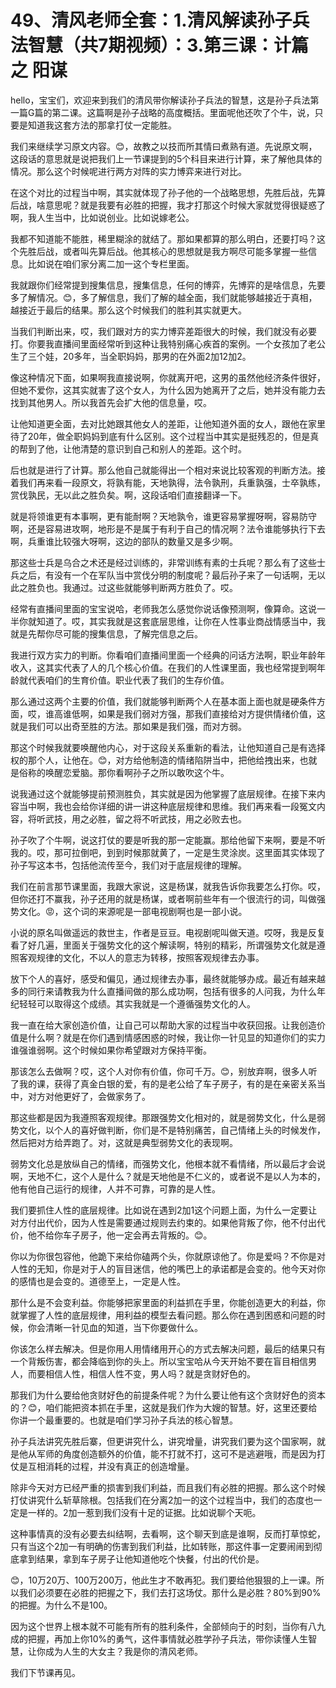 # 49、清风老师全套：1.清风解读孙子兵法智慧（共7期视频）：3.第三课：计篇之 阳谋

hello，宝宝们，欢迎来到我们的清风带你解读孙子兵法的智慧，这是孙子兵法第一篇G篇的第二课。这篇啊是孙子战略的高度概括。里面呢他还吹了个牛，说，只要是知道我这套方法的那拿打仗一定能胜。

我们来继续学习原文内容。😊，故教之以技而所其情曰煮熟有道。先说原文啊，这段话的意思就是说把我们上一节课提到的5个科目来进行计算，来了解他具体的情况。那么这个时候呢进行两方对阵的实力博弈来进行对比。

在这个对比的过程当中啊，其实就体现了孙子他的一个战略思想，先胜后战，先算后战，啥意思呢？就是我要有必胜的把握，我才打那这个时候大家就觉得很疑惑了啊，我人生当中，比如说创业。比如说嫁老公。

我都不知道能不能胜，稀里糊涂的就结了。那如果都算的那么明白，还要打吗？这个先胜后战，或者叫先算后战。他其核心的思想就是我方啊尽可能多掌握一些信息。比如说在咱们家分离二加一这个专栏里面。

我就跟你们经常提到搜集信息，搜集信息，任何的博弈，先博弈的是啥信息，先要多了解情况。😊，多了解信息，我们了解的越全面，我们就能够越接近于真相，越接近于最后的结果。那么这个时候我们的胜利其实就更大。

当我们判断出来，哎，我们跟对方的实力博弈差距很大的时候，我们就没有必要打。你要我直播间里面经常听到这种让我特别痛心疾首的案例。一个女孩加了老公生了三个娃，20多年，当全职妈妈，那男的在外面2加12加2。

像这种情况下面，如果啊我直接说啊，你就离开吧，这男的虽然他经济条件很好，但她不爱你，这其实就害了这个女人，为什么因为她离开了之后，她并没有能力去找到其他男人。所以我首先会扩大他的信息量，哎。

让他知道更全面，去对比她跟其他女人的差距，让他知道外面的女人，跟他在家里待了20年，做全职妈妈到底有什么区别。这个过程当中其实是挺残忍的，但是真的帮到了他，让他清楚的意识到自己和别人的差距。这个时。

后也就是进行了计算。那么他自己就能得出一个相对来说比较客观的判断方法。接着我们再来看一段原文，将孰有能，天地孰得，法令孰刑，兵重孰强，士卒孰练，赏伐孰民，无以此之胜负矣。啊，这段话咱们直接翻译一下。

就是将领谁更有本事啊，更有能耐啊？天地孰令，谁更容易掌握呀啊，容易防守啊，还是容易进攻啊，地形是不是属于有利于自己的情况啊？法令谁能够执行下去啊，兵重谁比较强大呀啊，这边的部队的数量又是多少啊。

那这些士兵是乌合之术还是经过训练的，非常训练有素的士兵呢？那么有了这些士兵之后，有没有一个在军队当中赏伐分明的制度呢？最后孙子来了一句话啊，无以此之胜负也。我通过。过这些就能够判断两方胜负了。哎。

经常有直播间里面的宝宝说哈，老师我怎么感觉你说话像预测啊，像算命。这说一半你就知道了。哎，其实我就是这套底层思维，让你在人性事业商战情感当中，我就是先帮你尽可能的搜集信息，了解完信息之后。

我进行双方实力的判断。你看咱们直播间里面一个经典的问话方法啊，职业年龄年收入，这其实代表了人的几个核心价值。在我们的人性课里面，我也经常提到啊年龄就代表咱们的生育价值。职业代表了我们的生存价值。

那么通过这两个主要的价值，我们就能够判断两个人在基本面上面也就是硬条件方面，哎，谁高谁低啊，如果是我们弱对方强，那我们直接给对方提供情绪价值，这就是我们可以出奇至胜的方法。那如果是我们强，而对方弱。

那这个时候我就要唤醒他内心，对于这段关系重新的看法，让他知道自己是有选择权的那个人，让他在。😊，对方给他制造的情绪陷阱当中，把他给拽出来，也就是俗称的唤醒恋爱脑。那你看啊孙子之所以敢吹这个牛。

说我通过这个就能够提前预测胜负，其实就是因为他掌握了底层规律。在接下来内容当中啊，我也会给你详细的讲一讲这种底层规律和思维。我们再来看一段冤文内容，将听武技，用之必胜，留之将不听武技，用之必败去也。

孙子吹了个牛啊，说这打仗的要是听我的那一定能赢。那给他留下来啊，要是不听我的。哎，那可拉倒吧，到到时候那就黄了，一定是生灵涂炭。这里面其实体现了孙子写这本书，包括他流传至今，我们对于底层规律的理解。

我们在前言那节课里面，我跟大家说，这是杨谋，就我告诉你我要怎么打你。哎，但你还打不赢我，孙子还用的就是杨谋，或者啊前些年有一个很流行的词，叫做强势文化。😡，这个词的来源呢是一部电视剧啊也是一部小说。

小说的原名叫做遥远的救世主，作者是豆豆。电视剧呢叫做天道。哎呀，我是反复看了好几遍，里面关于强势文化的这个解读啊，特别的精彩，所谓强势文化就是遵照客观规律的文化，不以人的意志为转移，按照客观规律去办事。

放下个人的喜好，感受和偏见，通过规律去办事，最终就能够办成。最近有越来越多的同行来请教我为什么直播间做的那么成功啊，包括有很多的人问我，为什么年纪轻轻可以取得这个成绩。其实我就是一个遵循强势文化的人。

我一直在给大家创造价值，让自己可以帮助大家的过程当中收获回报。让我创造价值是什么啊？就是在你们遇到情感困惑的时候，我让你一针见显的知道你们的实力谁强谁弱啊。这个时候如果你希望跟对方保持平衡。

那该怎么去做啊？哎，这个人对你有价值，你可千万。😊，别放弃啊，很多人听了我的课，获得了真金白银的爱，有的是老公给了车子房子，有的是在亲密关系当中，对方对他更好了，会做家务了。

那这些都是因为我遵照客观规律。那跟强势文化相对的，就是弱势文化，什么是弱势文化，以个人的喜好做判断，你们是不是特别痛苦，自己情绪上头的时候发作，然后把对方给弄跑了。对，这就是典型弱势文化的表现啊。

弱势文化总是放纵自己的情绪，而强势文化，他根本就不看情绪，所以最后才会说啊，天地不仁，这个人是什么？就是天地他是不仁义的，或者说不是以人为本的，他有他自己运行的规律，人并不可靠，可靠的是人性。

我们要抓住人性的底层规律。比如说在遇到2加1这个问题上面，为什么一定要让对方付出代价，因为人性是需要通过规则去约束的。如果他背叛了你，他不付出代价，他不给你车子房子，他一定会再去背叛的。😊。

你以为你很包容他，他跪下来给你磕两个头，你就原谅他了。你是爱吗？不你是对人性的无知，你是对于人的盲目迷信，他的嘴巴上的承诺都是会变的。他今天对你的感情也是会变的。道德至上，一定是人性。

那什么是不会变利益。你能够把家里面的利益抓在手里，你能创造更大的利益，你就掌握了人性的底层规律，用利益的模型去看问题。那么你在遇到困惑和问题的时候，你会清晰一针见血的知道，当下你要做什么。

你该怎么样去解决。但是你用人用情绪用开心的方式去解决问题，最后的结果只有一个背叛伤害，都会降临到你的头上。所以宝宝哈从今天开始不要在盲目相信男人，而要相信人性，相信人性不变，男人吗？就是贪财好色的。

那我们为什么要给他贪财好色的前提条件呢？为什么要让他有这个贪财好色的资本的？😊，咱们能把资本抓在手里，这就是我们作为大嫂的智慧。好，这里还要给你讲一个最重要的。也就是咱们学习孙子兵法的核心智慧。

孙子兵法讲究先胜后寨，但更讲究什么，讲究增量，讲究我们要为这个国家啊，就是他从军师的角度创造额外的价值，能不打就不打，这可不是逃避哦，而是因为打仗是互相消耗的过程，并没有真正的创造增量。

除非今天对方已经严重的损害到我们利益，而且我们有必胜的把握。那么这个时候打仗讲究什么斩草除根。包括我们在分离2加一的这个过程当中，我们的态度也一定是一样的。2加一惹到我们没有十足的证据。比如说聊个天呃。

这种事情真的没有必要去纠结啊，去看啊，这个聊天到底是谁啊，反而打草惊蛇，只有当这个2加一有明确的伤害到我们利益，比如转账，那这件事一定要闹闹到彻底拿到结果，拿到车子房子让他知道他吃个快餐，付出的代价是。

😊，10万20万、100万200万，他此生才不敢再犯。我们要给他狠狠的上一课。所以我们必须要在必胜的把握之下，我们去打这场仗。那什么是必胜？80%到90%的把握。为什么不是100。

因为这个世界上根本就不可能有所有的胜利条件，全部倾向于的时刻，当你有八九成的把握，再加上你10%的勇气，这件事情就必胜学孙子兵法，带你读懂人生智慧，让你成为人生的大女主？我是你的清风老师。

我们下节课再见。